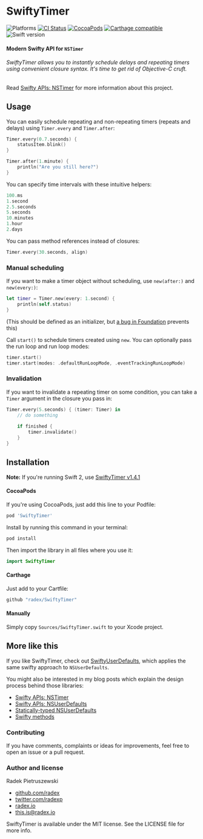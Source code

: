 # SwiftyTimer

![Platforms](https://img.shields.io/badge/platforms-ios%20%7C%20osx%20%7C%20watchos%20%7C%20tvos-lightgrey.svg)
[![CI Status](https://api.travis-ci.org/radex/SwiftyTimer.svg?branch=master)](https://travis-ci.org/radex/SwiftyTimer)
[![CocoaPods](http://img.shields.io/cocoapods/v/SwiftyTimer.svg)](https://cocoapods.org/pods/SwiftyTimer)
[![Carthage compatible](https://img.shields.io/badge/Carthage-compatible-4BC51D.svg?style=flat)](#carthage)
![Swift version](https://img.shields.io/badge/swift-3.0-orange.svg)

#### Modern Swifty API for `NSTimer`
###### SwiftyTimer allows you to instantly schedule delays and repeating timers using convenient closure syntax. It's time to get rid of Objective-C cruft.

Read [Swifty APIs: NSTimer](http://radex.io/swift/nstimer/) for more information about this project.

## Usage

You can easily schedule repeating and non-repeating timers (repeats and delays) using `Timer.every` and `Timer.after`:

```swift
Timer.every(0.7.seconds) {
    statusItem.blink()
}

Timer.after(1.minute) {
    println("Are you still here?")
}
```

You can specify time intervals with these intuitive helpers:

```swift
100.ms
1.second
2.5.seconds
5.seconds
10.minutes
1.hour
2.days
```

You can pass method references instead of closures:

```swift
Timer.every(30.seconds, align)
```

### Manual scheduling

If you want to make a timer object without scheduling, use `new(after:)` and `new(every:)`:

```swift
let timer = Timer.new(every: 1.second) {
    println(self.status)
}
```

(This should be defined as an initializer, but [a bug in Foundation](http://www.openradar.me/18720947) prevents this)

Call `start()` to schedule timers created using `new`. You can optionally pass the run loop and run loop modes:

```swift
timer.start()
timer.start(modes: .defaultRunLoopMode, .eventTrackingRunLoopMode)
```

### Invalidation

If you want to invalidate a repeating timer on some condition, you can take a `Timer` argument in the closure you pass in:

```swift
Timer.every(5.seconds) { (timer: Timer) in
    // do something
    
    if finished {
        timer.invalidate()
    }
}
```

## Installation

**Note:** If you're running Swift 2, use [SwiftyTimer v1.4.1](https://github.com/radex/SwiftyTimer/tree/1.4.1)

#### CocoaPods

If you're using CocoaPods, just add this line to your Podfile:

```ruby
pod 'SwiftyTimer'
```

Install by running this command in your terminal:

```sh
pod install
```

Then import the library in all files where you use it:

```swift
import SwiftyTimer
```

#### Carthage

Just add to your Cartfile:

```ruby
github "radex/SwiftyTimer"
```

#### Manually

Simply copy `Sources/SwiftyTimer.swift` to your Xcode project.

## More like this

If you like SwiftyTimer, check out [SwiftyUserDefaults](https://github.com/radex/SwiftyUserDefaults), which applies the same swifty approach to `NSUserDefaults`.

You might also be interested in my blog posts which explain the design process behind those libraries:
- [Swifty APIs: NSTimer](http://radex.io/swift/nstimer/)
- [Swifty APIs: NSUserDefaults](http://radex.io/swift/nsuserdefaults/)
- [Statically-typed NSUserDefaults](http://radex.io/swift/nsuserdefaults/static)
- [Swifty methods](http://radex.io/swift/methods/)

### Contributing

If you have comments, complaints or ideas for improvements, feel free to open an issue or a pull request.

### Author and license

Radek Pietruszewski

* [github.com/radex](http://github.com/radex)
* [twitter.com/radexp](http://twitter.com/radexp)
* [radex.io](http://radex.io)
* this.is@radex.io

SwiftyTimer is available under the MIT license. See the LICENSE file for more info.
